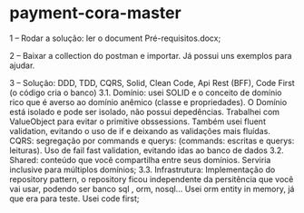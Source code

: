 # payment-cora-master

1 – Rodar a solução: ler o document Pré-requisitos.docx;

2 – Baixar a collection do postman e importar. Já possui uns exemplos para ajudar.

3 – Solução: DDD, TDD, CQRS, Solid, Clean Code, Api Rest (BFF), Code First (o código cria o banco)
3.1. Domínio: usei SOLID e o conceito de domínio rico que é averso ao domínio anêmico (classe e propriedades). O Domínio está isolado e pode ser isolado, não possui depedências. Trabalhei com ValueObject para evitar o primitive obssessions. Também usei fluent validation, evitando o uso de if e deixando as validações mais fluídas.  CQRS: segregação por commands e querys: (commands: escritas e querys: leituras). Uso de fail fast validation, evitando idas ao banco de dados
3.2. Shared: conteúdo que você compartilha entre seus domínios. Serviria inclusive para múltiplos domínios;
3.3. Infrastrutura: Implementação do repository pattern, o repository ficou independente da persitência que você vai usar, podendo ser banco sql , orm, nosql… Usei orm entity in memory, já que era para teste. Usei code first;
